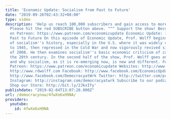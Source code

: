 ```yaml
---
title: 'Economic Update: Socialism from Past to Future'
date: "2019-09-26T02:43:32+08:00"
type: video
description: 'Help us reach 100,000 subscribers and gain access to more studio time!
  Please hit the red SUBSCRIBE button above. ^^^ Support the show! Become an EU patron
  on Patreon: https://www.patreon.com/economicupdate Economic Update: [S9 E05] Socialism
  Past to Future On this episode of Economic Update, Prof. Wolff begins with an overview
  of socialism''s history, especially in the U.S. where it was widely discussed up
  to 1945, then repressed in the Cold War and now vigorously revived since the crash
  of 2008. He then examines socialism''s basic economic criticism of capitalism in
  the 20th century. In the second half of the show, Prof. Wolff goes on to show how
  and why socialism, as it is re-emerging now, is new and different. Follow us ONLINE:
  Patreon: https://www.patreon.com/economicupdate Websites: http://www.democracyatwork.info/economicupdate
  http://www.rdwolff.com Facebook: http://www.facebook.com/EconomicUpdate http://www.facebook.com/RichardDWolff
  http://www.facebook.com/DemocracyatWrk Twitter: http://twitter.com/profwolff http://twitter.com/democracyatwrk
  Instagram: http://instagram.com/democracyatwrk Subscribe to our podcast: http://economicupdate.libsyn.com
  Shop our Store: http://bit.ly/2JkxIfy'
publishdate: "2019-02-04T13:07:28.000Z"
url: /democracynow/4fwXo6xH9NA/
providers:
  youtube:
    id: 4fwXo6xH9NA
---
```

